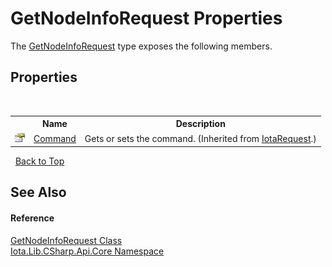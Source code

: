 # GetNodeInfoRequest Properties
 

The <a href="T_Iota_Lib_CSharp_Api_Core_GetNodeInfoRequest">GetNodeInfoRequest</a> type exposes the following members.


## Properties
&nbsp;<table><tr><th></th><th>Name</th><th>Description</th></tr><tr><td>![Public property](media/pubproperty.gif "Public property")</td><td><a href="P_Iota_Lib_CSharp_Api_Core_IotaRequest_Command">Command</a></td><td>
Gets or sets the command.
 (Inherited from <a href="T_Iota_Lib_CSharp_Api_Core_IotaRequest">IotaRequest</a>.)</td></tr></table>&nbsp;
<a href="#getnodeinforequest-properties">Back to Top</a>

## See Also


#### Reference
<a href="T_Iota_Lib_CSharp_Api_Core_GetNodeInfoRequest">GetNodeInfoRequest Class</a><br /><a href="N_Iota_Lib_CSharp_Api_Core">Iota.Lib.CSharp.Api.Core Namespace</a><br />